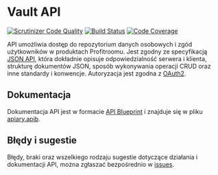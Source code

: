 # Vault API
[![Scrutinizer Code Quality](https://scrutinizer-ci.com/gp/Vault-API/badges/quality-score.png?b=master&s=5b0f4ebeca162e598e7c011b3fff265da1578a71)](https://scrutinizer-ci.com/gp/Vault-API/?branch=master)
[![Build Status](https://scrutinizer-ci.com/gp/Vault-API/badges/build.png?b=master&s=334a4d17395f9271faea02d3d8b493160f3de212)](https://scrutinizer-ci.com/gp/Vault-API/build-status/master)
[![Code Coverage](https://scrutinizer-ci.com/gp/Vault-API/badges/coverage.png?b=master&s=7abd50992b7bb8d137e62f6bc312d8f33459a6a5)](https://scrutinizer-ci.com/gp/Vault-API/?branch=master)

API umożliwia dostęp do repozytorium danych osobowych i zgód użytkowników w produktach Profitroomu. Jest zgodny ze specyfikacją [JSON API](http://jsonapi.org), 
która dokładnie opisuje odpowiedzialność serwera i klienta, strukturę dokumentów JSON, sposób wykonywania operacji CRUD 
oraz inne standardy i konwencje. Autoryzacja jest zgodna z [OAuth2](https://en.wikipedia.org/wiki/OAuth). 

## Dokumentacja
Dokumentacja API jest w formacie [API Blueprint](https://apiblueprint.org) i znajduje się w pliku [apiary.apib](apiary.apib).

## Błędy i sugestie
Błędy, braki oraz wszelkiego rodzaju sugestie dotyczące działania i dokumentacji API, można zgłaszać bezpośrednio w [issues](https://github.com/profitroom/gdpr-vault/issues).
